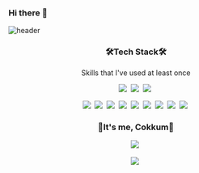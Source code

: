 ### Hi there 👋

![header](https://capsule-render.vercel.app/api?type=slice&color=auto&height=300&section=header&text=COKKUM113&fontSize=90)


<h3 align="center">🛠Tech Stack🛠</h3>

<p align="center">Skills that I've used at least once</p>

<p align="center">
 <img src="https://img.shields.io/badge/Python-3766AB?style=flat-square&logo=Python&logoColor=white"/></a>&nbsp
 <img src="https://img.shields.io/badge/Java-red?style=flat-square&logo=Java&logoColor=white"/></a>&nbsp
 <img src="https://img.shields.io/badge/C sharp-inactive?style=flat-square&logo=C Sharp&logoColor=white"/></a>&nbsp</p>
<p align="center">
 <img src="https://img.shields.io/badge/SpringBoot-success?style=flat-square&logo=Spring Boot&logoColor=white"/></a>&nbsp
 <img src="https://img.shields.io/badge/MySQL-informational?style=flat-square&logo=MySQL&logoColor=white"/></a>&nbsp
 <img src="https://img.shields.io/badge/Redis-DC382D?style=flat-square&logo=Redis&logoColor=white"/></a>&nbsp
 <img src="https://img.shields.io/badge/Slack-4A154B?style=flat-square&logo=Slack&logoColor=white"/></a>&nbsp
 <img src="https://img.shields.io/badge/Swagger-85EA2D?style=flat-square&logo=Swagger&logoColor=white"/></a>&nbsp
 <img src="https://img.shields.io/badge/Amazon S3-569A31?style=flat-square&logo=Amazon S3&logoColor=white"/></a>&nbsp
 <img src="https://img.shields.io/badge/Postman-FF6C37?style=flat-square&logo=Postman&logoColor=white"/></a>&nbsp
 <img src="https://img.shields.io/badge/MariaDB-003545?style=flat-square&logo=MariaDB&logoColor=white"/></a>&nbsp
 <img src="https://img.shields.io/badge/Spring-6DB33F?style=flat-square&amp;logo=Spring&amp;logoColor=white"/></a>&nbsp
 


<h3 align="center">🎀It's me, Cokkum🎀</h3>
<p align="center">
 <a href="https://velog.io/@cokkum113"><img src="http://img.shields.io/badge/-Velog-00aaa7?style=flat&amp;logo=Vector Logo Zone&amp;link=https://velog.io/@cokkum113"/></a>&nbsp
 
<p align="center">
 <a href="https://blog.naver.com/codingwhizkid"><img src="https://img.shields.io/badge/Blog-brightgreen?style=flat-square&logo=Naver&logoColor=white&link=https://blog.naver.com/codingwhizkid"/></a>&nbsp
 

